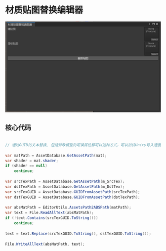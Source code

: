# 材质贴图替换编辑器

![github](https://github.com/xieliujian/UnityMatTexReplaceEditor/blob/main/Video/1.png?raw=true)

## 核心代码

```cs

// 通过GUID的文本替换, 包括修改模型的可读属性都可以这种方式，可以加快Unity导入速度

var matPath = AssetDatabase.GetAssetPath(mat);
var shader = mat.shader;
if (shader == null)
    continue;

var srcTexPath = AssetDatabase.GetAssetPath(m_SrcTex);
var dstTexPath = AssetDatabase.GetAssetPath(m_DstTex);
var srcTexGUID = AssetDatabase.GUIDFromAssetPath(srcTexPath);
var dstTexGUID = AssetDatabase.GUIDFromAssetPath(dstTexPath);

var absMatPath = EditorUtils.AssetsPath2ABSPath(matPath);
var text = File.ReadAllText(absMatPath);
if (!text.Contains(srcTexGUID.ToString()))
    continue;

text = text.Replace(srcTexGUID.ToString(), dstTexGUID.ToString());

File.WriteAllText(absMatPath, text);

```